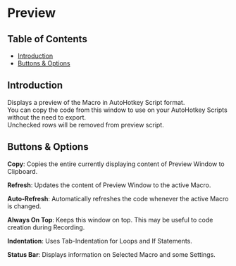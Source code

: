 ﻿# Preview

## Table of Contents

* [Introduction](#Introduction)
* [Buttons & Options](#Buttons-&-Options)

## Introduction

Displays a preview of the Macro in AutoHotkey Script format.  
You can copy the code from this window to use on your AutoHotkey Scripts without the need to export.  
Unchecked rows will be removed from preview script.

## Buttons & Options

**Copy**: Copies the entire currently displaying content of Preview Window to Clipboard.

**Refresh**: Updates the content of Preview Window to the active Macro.

**Auto-Refresh**: Automatically refreshes the code whenever the active Macro is changed.

**Always On Top**: Keeps this window on top. This may be useful to code creation during Recording.

**Indentation**: Uses Tab-Indentation for Loops and If Statements.

**Status Bar**: Displays information on Selected Macro and some Settings.
